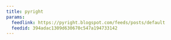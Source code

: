 ```yaml
---
title: pyright
params:
  feedlink: https://pyright.blogspot.com/feeds/posts/default
  feedid: 394adac1309d630670c547a194733142
---
```

